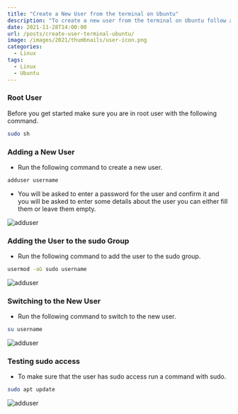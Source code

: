 ```yaml
---
title: "Create a New User from the terminal on Ubuntu"
description: "To create a new user from the terminal on Ubuntu follow along with this article."
date: 2021-11-28T14:00:00
url: /posts/create-user-terminal-ubuntu/
image: /images/2021/thumbnails/user-icon.png
categories:
  - Linux
tags:
  - Linux
  - Ubuntu
---
```


### Root User

Before you get started make sure you are in root user with the following command.

```sh
sudo sh
```

### Adding a New User

- Run the following command to create a new user.

```sh
adduser username
```

- You will be asked to enter a password for the user and confirm it and you will be asked to enter some details about the user you can either fill them or leave them empty.

![adduser](/images/2021/posts/create-user-terminal-ubuntu/add-user.png)

### Adding the User to the sudo Group

- Run the following command to add the user to the sudo group.

```sh
usermod -aG sudo username
```

![adduser](/images/2021/posts/create-user-terminal-ubuntu/usermod.png)

### Switching to the New User

- Run the following command to switch to the new user.

```sh
su username
```

![adduser](/images/2021/posts/create-user-terminal-ubuntu/switch-user.png)

### Testing sudo access

- To make sure that the user has sudo access run a command with sudo.

```sh
sudo apt update
```

![adduser](/images/2021/posts/create-user-terminal-ubuntu/test-sudo-access.png)
